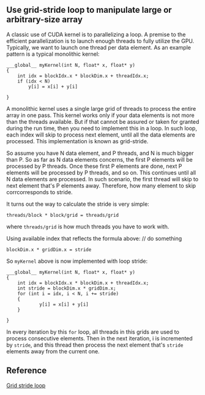 ## Use grid-stride loop to manipulate large or arbitrary-size array

A classic use of CUDA kernel is to parallelizing a loop. A premise to the efficient parallelization is to launch enough threads to fully utilize the GPU. Typically, we want to launch one thread per data element. As an example pattern is a typical monolithic kernel:

```
___global__ myKernel(int N, float* x, float* y)
{
    int idx = blockIdx.x * blockDim.x + threadIdx.x;       
    if (idx < N)
        y[i] = x[i] + y[i]

}

```
A monolithic kernel uses a single large grid of threads to process the entire array in one pass. This kernel works only if your data elements is not more than the threads available. But if that cannot be assured or taken for granted during the run time, then you need to implement this in a loop. In such loop, each index will skip to process next element, until all the data elements are processed. This implementation is known as grid-stride. 

So assume you have N data element, and P threads, and N is much bigger than P. So as far as N data elements concerns, the first P elements will be processed by P threads. Once these first P elements are done, next P elements will be processed by P threads, and so on. This continues until all N data elements are processed. In such scenario, the first thread will skip to next element that's P elements away. Therefore, how many element to skip corrcorresponds to stride. 

It turns out the way to calculate the stride is very simple: 

`threads/block * block/grid = threads/grid`

where `threads/grid` is how much threads you have to work with.

Using available index that reflects the formula above:
// do something
```
blockDim.x * gridDim.x = stride
```

So `myKernel` above is now implemented with loop stride:

```
___global__ myKernel(int N, float* x, float* y)
{
    int idx = blockIdx.x * blockDim.x + threadIdx.x;    
    int stride = blockDim.x * gridDim.x;  
    for (int i = idx, i < N, i += stride)
    {
            y[i] = x[i] + y[i]
    }

}
```

In every iteration by this `for` loop, all threads in this grids are used to process consecutive elements. Then in the next iteration, i is incremented by `stride`, and this thread then process the next element that's `stride` elements away from the current one.

## Reference 

[Grid stride loop](https://developer.nvidia.com/blog/cuda-pro-tip-write-flexible-kernels-grid-stride-loops/)